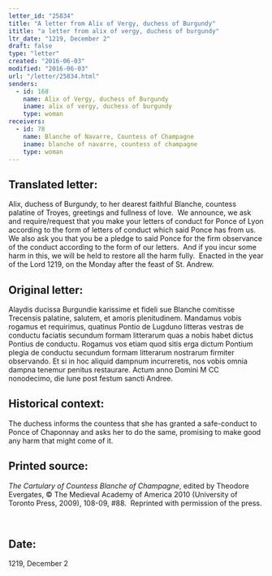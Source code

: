 ```yaml
---
letter_id: "25834"
title: "A letter from Alix of Vergy, duchess of Burgundy"
ititle: "a letter from alix of vergy, duchess of burgundy"
ltr_date: "1219, December 2"
draft: false
type: "letter"
created: "2016-06-03"
modified: "2016-06-03"
url: "/letter/25834.html"
senders:
  - id: 168
    name: Alix of Vergy, duchess of Burgundy
    iname: alix of vergy, duchess of burgundy
    type: woman
receivers:
  - id: 78
    name: Blanche of Navarre, Countess of Champagne
    iname: blanche of navarre, countess of champagne
    type: woman
---
```

<h2> Translated letter:</h2><p>Alix, duchess of Burgundy, to her dearest faithful Blanche, countess palatine of Troyes, greetings and fullness of love.&nbsp; We announce, we ask and require/request that you make your letters of conduct for Ponce of Lyon according to the form of letters of conduct which said Ponce has from us.&nbsp; We also ask you that you be a pledge to said Ponce for the firm observance of the conduct according to the form of our letters.&nbsp; And if you incur some harm in this, we will be held to restore all the harm fully.&nbsp; Enacted in the year of the Lord 1219, on the Monday after the feast of St. Andrew.</p><h2 class="mt-4"> Original letter:</h2><p>Alaydis ducissa Burgundie karissime et fideli sue Blanche comitisse Trecensis palatine, salutem, et amoris plenitudinem. Mandamus vobis rogamus et requirimus, quatinus Pontio de Lugduno litteras vestras de conductu faciatis secun­dum formam litterarum quas a nobis habet dictus Pontius de conductu. Rogamus vos etiam quod sitis erga dictum Pontium plegia de conductu secun­dum formam litterarum nostrarum firmiter observando. Et si in hoc aliquid dampnum incurreretis, nos vobis omnia dampna tenemur penitus restaurare. Actum anno Domini M CC nonodecimo, die lune post festum sancti Andree.</p><h2 class="mt-4"> Historical context:</h2><p>The duchess informs the countess that she has granted a safe-conduct to Ponce of Chaponnay and asks her to do the same, promising to make good any harm that might come of it.</p><h2 class="mt-4"> Printed source:</h2><p><i>The Cartulary of Countess Blanche of Champagne</i>, edited by Theodore Evergates, © The Medieval Academy of America 2010 (University of Toronto Press, 2009), 108-09, #88.&nbsp; Reprinted with permission of the press.</p><p>&nbsp;</p><h2 class="mt-4"> Date:</h2>1219, December 2